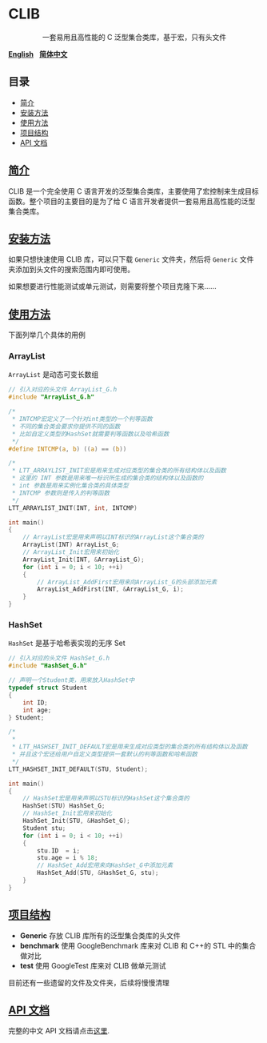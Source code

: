 # CLIB

<p align="center">一套易用且高性能的 C 泛型集合类库，基于宏，只有头文件</p>

[**English**](README.md)&nbsp;&nbsp;&nbsp;[**简体中文**](README_CN.md)

## 目录

-   [简介](#简介)
-   [安装方法](#安装方法)
-   [使用方法](#使用方法)
-   [项目结构](#项目结构)
-   [API 文档](#api-文档)

## [简介](#目录)

CLIB 是一个完全使用 C 语言开发的泛型集合类库，主要使用了宏控制来生成目标函数。整个项目的主要目的是为了给 C 语言开发者提供一套易用且高性能的泛型集合类库。

## [安装方法](#目录)

如果只想快速使用 CLIB 库，可以只下载 `Generic` 文件夹，然后将 `Generic` 文件夹添加到头文件的搜索范围内即可使用。

如果想要进行性能测试或单元测试，则需要将整个项目克隆下来......

## [使用方法](#目录)

下面列举几个具体的用例

### ArrayList

`ArrayList` 是动态可变长数组

```c
// 引入对应的头文件 ArrayList_G.h
#include "ArrayList_G.h"

/*
 * INTCMP宏定义了一个针对int类型的一个判等函数
 * 不同的集合类会要求你提供不同的函数
 * 比如自定义类型的HashSet就需要判等函数以及哈希函数
 */
#define INTCMP(a, b) ((a) == (b))

/*
 * LTT_ARRAYLIST_INIT宏是用来生成对应类型的集合类的所有结构体以及函数
 * 这里的 INT 参数是用来唯一标识所生成的集合类的结构体以及函数的
 * int 参数是用来实例化集合类的具体类型
 * INTCMP 参数则是传入的判等函数
 */
LTT_ARRAYLIST_INIT(INT, int, INTCMP)

int main()
{
    // ArrayList宏是用来声明以INT标识的ArrayList这个集合类的
    ArrayList(INT) ArrayList_G;
    // ArrayList_Init宏用来初始化
    ArrayList_Init(INT, &ArrayList_G);
    for (int i = 0; i < 10; ++i)
    {
        // ArrayList_AddFirst宏用来向ArrayList_G的头部添加元素
        ArrayList_AddFirst(INT, &ArrayList_G, i);
    }
}
```

### HashSet

`HashSet` 是基于哈希表实现的无序 Set

```c
// 引入对应的头文件 HashSet_G.h
#include "HashSet_G.h"

// 声明一个Student类，用来放入HashSet中
typedef struct Student
{
    int ID;
    int age;
} Student;

/*
 *
 * LTT_HASHSET_INIT_DEFAULT宏是用来生成对应类型的集合类的所有结构体以及函数
 * 并且这个宏还给用户自定义类型提供一套默认的判等函数和哈希函数
 */
LTT_HASHSET_INIT_DEFAULT(STU, Student);

int main()
{
    // HashSet宏是用来声明以STU标识的HashSet这个集合类的
    HashSet(STU) HashSet_G;
    // HashSet_Init宏用来初始化
    HashSet_Init(STU, &HashSet_G);
    Student stu;
    for (int i = 0; i < 10; ++i)
    {
        stu.ID  = i;
        stu.age = i % 18;
        // HashSet_Add宏用来向HashSet_G中添加元素
        HashSet_Add(STU, &HashSet_G, stu);
    }
}
```

## [项目结构](#目录)

-   **Generic** 存放 CLIB 库所有的泛型集合类库的头文件
-   **benchmark** 使用 GoogleBenchmark 库来对 CLIB 和 C++的 STL 中的集合做对比
-   **test** 使用 GoogleTest 库来对 CLIB 做单元测试

目前还有一些遗留的文件及文件夹，后续将慢慢清理

## [API 文档](#目录)

完整的中文 API 文档请点击[这里](api_reference_CN.md).
